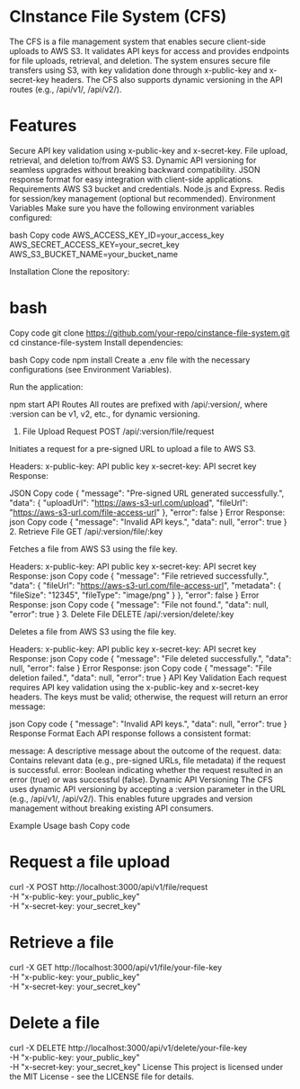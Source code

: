 # CInstance File System (CFS)

The CFS is a file management system that enables secure client-side uploads to AWS S3. It validates API keys for access and provides endpoints for file uploads, retrieval, and deletion. The system ensures secure file transfers using S3, with key validation done through x-public-key and x-secret-key headers. The CFS also supports dynamic versioning in the API routes (e.g., /api/v1/, /api/v2/).

# Features
Secure API key validation using x-public-key and x-secret-key.
File upload, retrieval, and deletion to/from AWS S3.
Dynamic API versioning for seamless upgrades without breaking backward compatibility.
JSON response format for easy integration with client-side applications.
Requirements
AWS S3 bucket and credentials.
Node.js and Express.
Redis for session/key management (optional but recommended).
Environment Variables
Make sure you have the following environment variables configured:

bash
Copy code
AWS_ACCESS_KEY_ID=your_access_key
AWS_SECRET_ACCESS_KEY=your_secret_key
AWS_S3_BUCKET_NAME=your_bucket_name

Installation
Clone the repository:

# bash
Copy code
git clone https://github.com/your-repo/cinstance-file-system.git
cd cinstance-file-system
Install dependencies:

bash
Copy code
npm install
Create a .env file with the necessary configurations (see Environment Variables).

Run the application:


npm start
API Routes
All routes are prefixed with /api/:version/, where :version can be v1, v2, etc., for dynamic versioning.

1. File Upload Request
POST /api/:version/file/request

Initiates a request for a pre-signed URL to upload a file to AWS S3.

Headers:
x-public-key: API public key
x-secret-key: API secret key
Response:

JSON
Copy code
{
  "message": "Pre-signed URL generated successfully.",
  "data": {
    "uploadUrl": "https://aws-s3-url.com/upload",
    "fileUrl": "https://aws-s3-url.com/file-access-url"
  },
  "error": false
}
Error Response:
json
Copy code
{
  "message": "Invalid API keys.",
  "data": null,
  "error": true
}
2. Retrieve File
GET /api/:version/file/:key

Fetches a file from AWS S3 using the file key.

Headers:
x-public-key: API public key
x-secret-key: API secret key
Response:
json
Copy code
{
  "message": "File retrieved successfully.",
  "data": {
    "fileUrl": "https://aws-s3-url.com/file-access-url",
    "metadata": {
      "fileSize": "12345",
      "fileType": "image/png"
    }
  },
  "error": false
}
Error Response:
json
Copy code
{
  "message": "File not found.",
  "data": null,
  "error": true
}
3. Delete File
DELETE /api/:version/delete/:key

Deletes a file from AWS S3 using the file key.

Headers:
x-public-key: API public key
x-secret-key: API secret key
Response:
json
Copy code
{
  "message": "File deleted successfully.",
  "data": null,
  "error": false
}
Error Response:
json
Copy code
{
  "message": "File deletion failed.",
  "data": null,
  "error": true
}
API Key Validation
Each request requires API key validation using the x-public-key and x-secret-key headers. The keys must be valid; otherwise, the request will return an error message:

json
Copy code
{
  "message": "Invalid API keys.",
  "data": null,
  "error": true
}
Response Format
Each API response follows a consistent format:

message: A descriptive message about the outcome of the request.
data: Contains relevant data (e.g., pre-signed URLs, file metadata) if the request is successful.
error: Boolean indicating whether the request resulted in an error (true) or was successful (false).
Dynamic API Versioning
The CFS uses dynamic API versioning by accepting a :version parameter in the URL (e.g., /api/v1/, /api/v2/). This enables future upgrades and version management without breaking existing API consumers.

Example Usage
bash
Copy code
# Request a file upload
curl -X POST http://localhost:3000/api/v1/file/request \
  -H "x-public-key: your_public_key" \
  -H "x-secret-key: your_secret_key"

# Retrieve a file
curl -X GET http://localhost:3000/api/v1/file/your-file-key \
  -H "x-public-key: your_public_key" \
  -H "x-secret-key: your_secret_key"

# Delete a file
curl -X DELETE http://localhost:3000/api/v1/delete/your-file-key \
  -H "x-public-key: your_public_key" \
  -H "x-secret-key: your_secret_key"
License
This project is licensed under the MIT License - see the LICENSE file for details.

